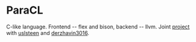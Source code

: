 # ParaCL

C-like language. Frontend -- flex and bison, backend -- llvm. Joint [project](https://github.com/derzhavin3016/ParaCL "Project repository") with [uslsteen](https://github.com/uslsteen "Anton") and [derzhavin3016](https://github.com/derzhavin3016 "Andrew").